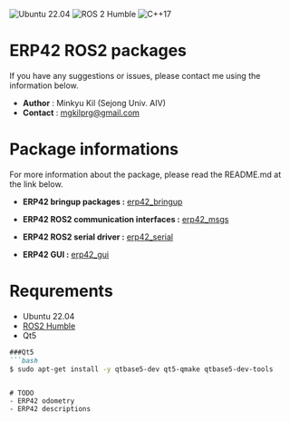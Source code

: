 ![Ubuntu 22.04](https://img.shields.io/badge/Ubuntu-22.04-E95420?logo=ubuntu)
![ROS 2 Humble](https://img.shields.io/badge/ROS%202-Humble-87CEEB?logo=ros)
![C++17](https://img.shields.io/badge/C%2B%2B-17-blue?logo=c%2B%2B)

# ERP42 ROS2 packages
If you have any suggestions or issues, please contact me using the information below.  

- **Author**  : Minkyu Kil (Sejong Univ. AIV)  
- **Contact** : mgkilprg@gmail.com

# Package informations
For more information about the package, please read the README.md at the link below.

- **ERP42 bringup packages :** [erp42_bringup](https://github.com/mingminQ/erp42_ros/tree/humble/src/erp42_bringup)

- **ERP42 ROS2 communication interfaces :** [erp42_msgs](https://github.com/mingminQ/erp42_ros/tree/humble/src/erp42_msgs)

- **ERP42 ROS2 serial driver :** [erp42_serial](https://github.com/mingminQ/erp42_ros/tree/humble/src/erp42_serial)

- **ERP42 GUI :** [erp42_gui](https://github.com/mingminQ/erp42_ros/tree/humble/src/erp42_gui)

# Requrements
- Ubuntu 22.04
- [ROS2 Humble](https://docs.ros.org/en/humble/Installation.html)
- Qt5

```markdown
###Qt5
```bash
$ sudo apt-get install -y qtbase5-dev qt5-qmake qtbase5-dev-tools
```
```

# TODO
- ERP42 odometry
- ERP42 descriptions
